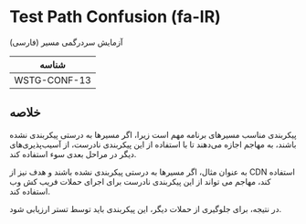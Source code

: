 # Test Path Confusion (fa-IR)

آزمایش سردرگمی مسیر (فارسی)

|شناسه          |
|------------|
|WSTG-CONF-13|

## خلاصه

پیکربندی مناسب مسیرهای برنامه مهم است زیرا، اگر مسیرها به درستی پیکربندی نشده باشند، به مهاجم اجازه می‌دهند تا با استفاده از این پیکربندی نادرست، از آسیب‌پذیری‌های دیگر در مراحل بعدی سوء استفاده کند.

به عنوان مثال، اگر مسیرها به درستی پیکربندی نشده باشند و هدف نیز از CDN استفاده کند، مهاجم می تواند از این پیکربندی نادرست برای اجرای حملات فریب کش وب استفاده کند.

در نتیجه، برای جلوگیری از حملات دیگر، این پیکربندی باید توسط تستر ارزیابی شود.
